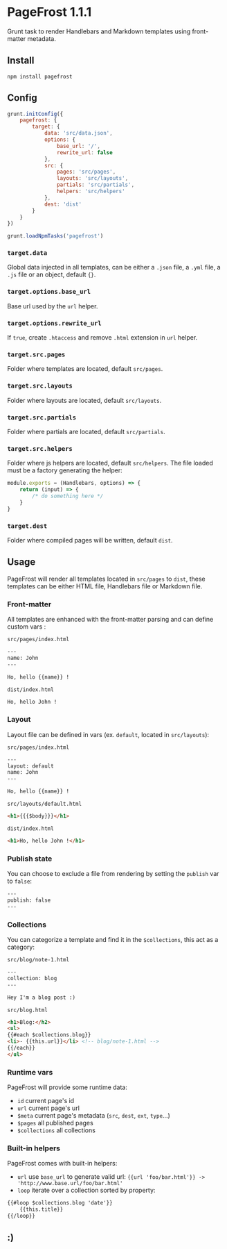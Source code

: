 # PageFrost 1.1.1

Grunt task to render Handlebars and Markdown templates using front-matter metadata.


## Install

```shell
npm install pagefrost
```


## Config

```js
grunt.initConfig({
	pagefrost: {
		target: {
			data: 'src/data.json',
			options: {
				base_url: '/',
				rewrite_url: false
			},
			src: {
				pages: 'src/pages',
				layouts: 'src/layouts',
				partials: 'src/partials',
				helpers: 'src/helpers'
			},
			dest: 'dist'
		}
	}
})

grunt.loadNpmTasks('pagefrost')
```

### `target.data`

Global data injected in all templates, can be either a `.json` file, a `.yml` file, a `.js` file or an object, default `{}`.

### `target.options.base_url`

Base url used by the `url` helper.

### `target.options.rewrite_url`

If `true`, create `.htaccess` and remove `.html` extension in `url` helper.

### `target.src.pages`

Folder where templates are located, default `src/pages`.

### `target.src.layouts`

Folder where layouts are located, default `src/layouts`.

### `target.src.partials`

Folder where partials are located, default `src/partials`.

### `target.src.helpers`

Folder where js helpers are located, default `src/helpers`.
The file loaded must be a factory generating the helper:

```js
module.exports = (Handlebars, options) => {
	return (input) => {
		/* do something here */
	}
}
```

### `target.dest`

Folder where compiled pages will be written, default `dist`.


## Usage

PageFrost will render all templates located in `src/pages` to `dist`, these templates can be either HTML file, Handlebars file or Markdown file.

### Front-matter

All templates are enhanced with the front-matter parsing and can define custom vars :

`src/pages/index.html`
```html
---
name: John
---

Ho, hello {{name}} !
```

`dist/index.html`
```html
Ho, hello John !
```

### Layout

Layout file can be defined in vars (ex. `default`, located in `src/layouts`):

`src/pages/index.html`
```html
---
layout: default
name: John
---

Ho, hello {{name}} !
```

`src/layouts/default.html`
```html
<h1>{{{$body}}}</h1>
```

`dist/index.html`
```html
<h1>Ho, hello John !</h1>
```

### Publish state

You can choose to exclude a file from rendering by setting the `publish` var to `false`:

```html
---
publish: false
---
```

### Collections

You can categorize a template and find it in the `$collections`, this act as a category:

`src/blog/note-1.html`
```html
---
collection: blog
---

Hey I'm a blog post :)
```

`src/blog.html`
```html
<h1>Blog:</h2>
<ul>
{{#each $collections.blog}}
<li>- {{this.url}}</li> <!-- blog/note-1.html -->
{{/each}}
</ul>
```

### Runtime vars

PageFrost will provide some runtime data:
- `id` current page's id
- `url` current page's url
- `$meta` current page's metadata (`src`, `dest`, `ext`, `type`...)
- `$pages` all published pages
- `$collections` all collections

### Built-in helpers

PageFrost comes with built-in helpers:
- `url` use `base_url` to generate valid url: `{{url 'foo/bar.html'}} -> 'http://www.base.url/foo/bar.html'`
- `loop` iterate over a collection sorted by property:
```html
{{#loop $collections.blog 'date'}}
	{{this.title}}
{{/loop}}
```

## :)
